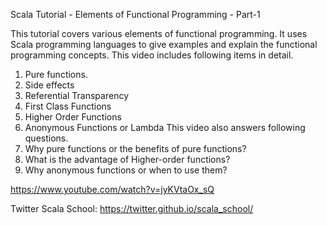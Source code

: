 
Scala Tutorial - Elements of Functional Programming - Part-1

This tutorial covers various elements of functional programming. It uses Scala programming languages to give examples and explain the functional programming concepts. This video includes following items in detail.
1. Pure functions.
2. Side effects 
3. Referential Transparency
4. First Class Functions 
5. Higher Order Functions
6. Anonymous Functions or Lambda
This video also answers following questions.
1. Why pure functions or the benefits of pure functions?
2. What is the advantage of Higher-order functions?
3. Why anonymous functions or when to use them?

https://www.youtube.com/watch?v=jyKVtaOx_sQ

Twitter Scala School:  https://twitter.github.io/scala_school/

